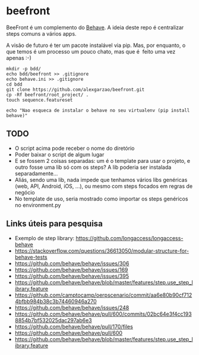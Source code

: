 # beefront

BeeFront é um complemento do [Behave](http://pythonhosted.org/behave/). A ideia deste repo é centralizar steps comuns a vários apps.

A visão de futuro é ter um pacote instalável via pip. Mas, por enquanto, o que temos é um processo um pouco chato, mas que é  feito uma vez apenas :-)

```
mkdir -p bdd/
echo bdd/beefront >> .gitignore
echo behave.ini >> .gitignore
cd bdd
git clone https://github.com/alexgarzao/beefront.git
cp -Rf beefront/root_project/ .
touch sequence.featureset

echo "Nao esqueca de instalar o behave no seu virtualenv (pip install behave)"
```

## TODO
* O script acima pode receber o nome do diretório
* Poder baixar o script de algum lugar
* E se fossem 2 coisas separadas: um é o template para usar o projeto, e outro fosse uma lib só com os steps? A lib poderia ser instalada separadamente...
* Aliás, sendo uma lib, nada impede que tenhamos vários libs genéricas (web, API, Android, iOS, ...), ou mesmo com steps focados em regras de negócio
* No template de uso, seria mostrado como importar os steps genéricos no environment.py


## Links úteis para pesquisa
* Exemplo de step library: https://github.com/longaccess/longaccess-behave
* https://stackoverflow.com/questions/36613050/modular-structure-for-behave-tests
* https://github.com/behave/behave/issues/306
* https://github.com/behave/behave/issues/169
* https://github.com/behave/behave/issues/395
* https://github.com/behave/behave/blob/master/features/step.use_step_library.feature
* https://github.com/camptocamp/oerpscenario/commit/aa6e80b90cf7124bfbb984b38c3b74460946a270
* https://github.com/behave/behave/issues/248
* https://github.com/behave/behave/pull/600/commits/02bc64e3f4cc1938854b7bf532025dac297ab6e3
* https://github.com/behave/behave/pull/170/files
* https://github.com/behave/behave/pull/600
* https://github.com/behave/behave/blob/master/features/step.use_step_library.feature
